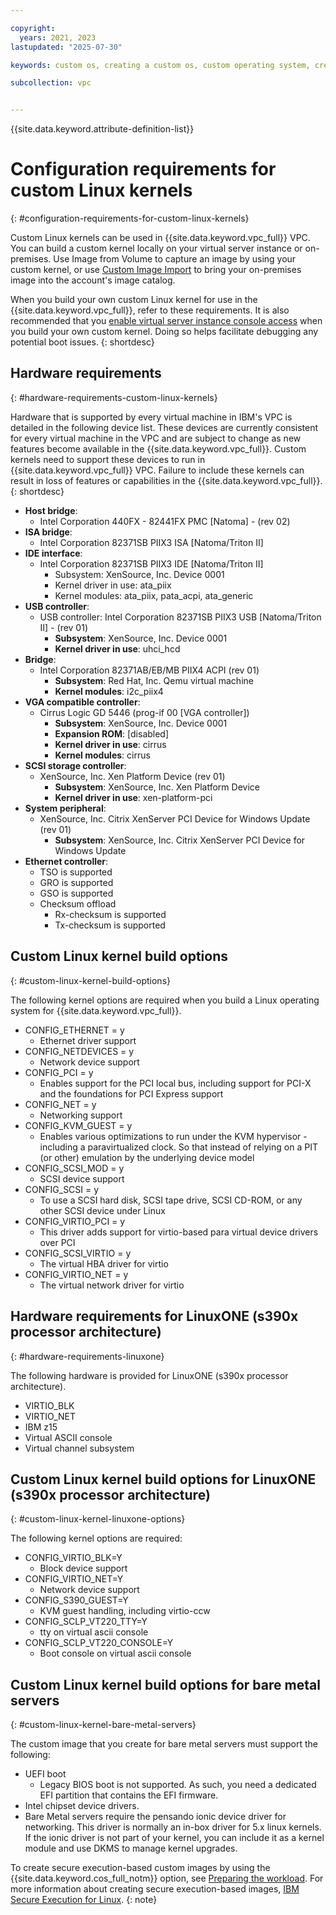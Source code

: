 ```yaml
---

copyright:
  years: 2021, 2023
lastupdated: "2025-07-30"

keywords: custom os, creating a custom os, custom operating system, creating a custom operating system, kernel, custom kernel

subcollection: vpc


---
```


{{site.data.keyword.attribute-definition-list}}

# Configuration requirements for custom Linux kernels
{: #configuration-requirements-for-custom-linux-kernels}

Custom Linux kernels can be used in {{site.data.keyword.vpc_full}} VPC. You can build a custom kernel locally on your virtual server instance or on-premises. Use Image from Volume to capture an image by using your custom kernel, or use [Custom Image Import](/docs/vpc?topic=vpc-importing-custom-images-vpc) to bring your on-premises image into the account's image catalog.

When you build your own custom Linux kernel for use in the {{site.data.keyword.vpc_full}}, refer to these requirements. It is also recommended that you [enable virtual server instance console access](/docs/vpc?topic=vpc-vsi_is_connecting_console) when you build your own custom kernel. Doing so helps facilitate debugging any potential boot issues.
{: shortdesc}

## Hardware requirements
{: #hardware-requirements-custom-linux-kernels}

Hardware that is supported by every virtual machine in IBM's VPC is detailed in the following device list. These devices are currently consistent for every virtual machine in the VPC and are subject to change as new features become available in the {{site.data.keyword.vpc_full}}. Custom kernels need to support these devices to run in {{site.data.keyword.vpc_full}} VPC. Failure to include these kernels can result in loss of features or capabilities in the {{site.data.keyword.vpc_full}}.
{: shortdesc}

- **Host bridge**:
    - Intel Corporation 440FX - 82441FX PMC [Natoma] - (rev 02)
- **ISA bridge**:
   - Intel Corporation 82371SB PIIX3 ISA [Natoma/Triton II]
- **IDE interface**:
   - Intel Corporation 82371SB PIIX3 IDE [Natoma/Triton II]
        - Subsystem: XenSource, Inc. Device 0001
        - Kernel driver in use: ata_piix
        - Kernel modules: ata_piix, pata_acpi, ata_generic
- **USB controller**:
   - USB controller: Intel Corporation 82371SB PIIX3 USB [Natoma/Triton II] - (rev 01)
        - **Subsystem**: XenSource, Inc. Device 0001
        - **Kernel driver in use**: uhci_hcd
- **Bridge**:
   - Intel Corporation 82371AB/EB/MB PIIX4 ACPI (rev 01)
        - **Subsystem**: Red Hat, Inc. Qemu virtual machine
        - **Kernel modules**: i2c_piix4
- **VGA compatible controller**:
   - Cirrus Logic GD 5446 (prog-if 00 [VGA controller])
        - **Subsystem**: XenSource, Inc. Device 0001
        - **Expansion ROM**: [disabled]
        - **Kernel driver in use**: cirrus
        - **Kernel modules**: cirrus
- **SCSI storage controller**:
   - XenSource, Inc. Xen Platform Device (rev 01)
        - **Subsystem**: XenSource, Inc. Xen Platform Device
        - **Kernel driver in use**: xen-platform-pci
- **System peripheral**:
   - XenSource, Inc. Citrix XenServer PCI Device for Windows Update (rev 01)
        - **Subsystem**: XenSource, Inc. Citrix XenServer PCI Device for Windows Update
- **Ethernet controller**:
    - TSO is supported
    - GRO is supported
    - GSO is supported
    - Checksum offload
       - Rx-checksum is supported
       - Tx-checksum is supported


## Custom Linux kernel build options
{: #custom-linux-kernel-build-options}

The following kernel options are required when you build a Linux operating system for {{site.data.keyword.vpc_full}}.

- CONFIG_ETHERNET = y
   - Ethernet driver support
- CONFIG_NETDEVICES = y
   - Network device support
- CONFIG_PCI = y
   - Enables support for the PCI local bus, including support for PCI-X and the foundations for PCI Express support
- CONFIG_NET = y
   - Networking support
- CONFIG_KVM_GUEST = y
   - Enables various optimizations to run under the KVM hypervisor - including a paravirtualized clock. So that instead of relying on a PIT (or other) emulation by the underlying device model
- CONFIG_SCSI_MOD = y
   - SCSI device support
- CONFIG_SCSI = y
   - To use a SCSI hard disk, SCSI tape drive, SCSI CD-ROM, or any other SCSI device under Linux
- CONFIG_VIRTIO_PCI = y
   - This driver adds support for virtio-based para virtual device drivers over PCI
- CONFIG_SCSI_VIRTIO = y
   - The virtual HBA driver for virtio
- CONFIG_VIRTIO_NET = y
   - The virtual network driver for virtio


## Hardware requirements for LinuxONE (s390x processor architecture)
{: #hardware-requirements-linuxone}

The following hardware is provided for LinuxONE (s390x processor architecture).

- VIRTIO_BLK
- VIRTIO_NET
- IBM z15
- Virtual ASCII console
- Virtual channel subsystem


## Custom Linux kernel build options for LinuxONE (s390x processor architecture)
{: #custom-linux-kernel-linuxone-options}

The following kernel options are required:

- CONFIG_VIRTIO_BLK=Y
   - Block device support
- CONFIG_VIRTIO_NET=Y
   - Network device support
- CONFIG_S390_GUEST=Y
   - KVM guest handling, including virtio-ccw
- CONFIG_SCLP_VT220_TTY=Y
   - tty on virtual ascii console
- CONFIG_SCLP_VT220_CONSOLE=Y
   - Boot console on virtual ascii console

## Custom Linux kernel build options for bare metal servers
{: #custom-linux-kernel-bare-metal-servers}

The custom image that you create for bare metal servers must support the following:
* UEFI boot
   *  Legacy BIOS boot is not supported. As such, you need a dedicated EFI partition that contains the EFI firmware.
* Intel chipset device drivers.
* Bare Metal servers require the pensando ionic device driver for networking. This driver is normally an in-box driver for 5.x linux kernels. If the ionic driver is not part of your kernel, you can include it as a kernel module and use DKMS to manage kernel upgrades.

To create secure execution-based custom images by using the {{site.data.keyword.cos_full_notm}} option, see [Preparing the workload](https://www.ibm.com/docs/en/linux-on-systems?topic=execution-workload-owner-tasks). For more information about creating secure execution-based images, [IBM Secure Execution for Linux](https://www.ibm.com/docs/en/linux-on-systems?topic=management-secure-execution).
{: note}
